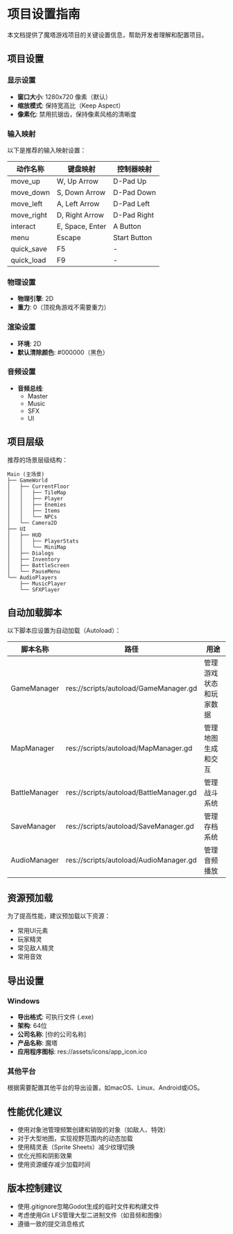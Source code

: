 # 项目设置指南

本文档提供了魔塔游戏项目的关键设置信息，帮助开发者理解和配置项目。

## 项目设置

### 显示设置

- **窗口大小**: 1280x720 像素（默认）
- **缩放模式**: 保持宽高比（Keep Aspect）
- **像素化**: 禁用抗锯齿，保持像素风格的清晰度

### 输入映射

以下是推荐的输入映射设置：

| 动作名称 | 键盘映射 | 控制器映射 |
|---------|---------|----------|
| move_up | W, Up Arrow | D-Pad Up |
| move_down | S, Down Arrow | D-Pad Down |
| move_left | A, Left Arrow | D-Pad Left |
| move_right | D, Right Arrow | D-Pad Right |
| interact | E, Space, Enter | A Button |
| menu | Escape | Start Button |
| quick_save | F5 | - |
| quick_load | F9 | - |

### 物理设置

- **物理引擎**: 2D
- **重力**: 0（顶视角游戏不需要重力）

### 渲染设置

- **环境**: 2D
- **默认清除颜色**: #000000（黑色）

### 音频设置

- **音频总线**: 
  - Master
  - Music
  - SFX
  - UI

## 项目层级

推荐的场景层级结构：

```
Main (主场景)
├── GameWorld
│   ├── CurrentFloor
│   │   ├── TileMap
│   │   ├── Player
│   │   ├── Enemies
│   │   ├── Items
│   │   └── NPCs
│   └── Camera2D
├── UI
│   ├── HUD
│   │   ├── PlayerStats
│   │   └── MiniMap
│   ├── Dialogs
│   ├── Inventory
│   ├── BattleScreen
│   └── PauseMenu
└── AudioPlayers
    ├── MusicPlayer
    └── SFXPlayer
```

## 自动加载脚本

以下脚本应设置为自动加载（Autoload）：

| 脚本名称 | 路径 | 用途 |
|---------|-----|------|
| GameManager | res://scripts/autoload/GameManager.gd | 管理游戏状态和玩家数据 |
| MapManager | res://scripts/autoload/MapManager.gd | 管理地图生成和交互 |
| BattleManager | res://scripts/autoload/BattleManager.gd | 管理战斗系统 |
| SaveManager | res://scripts/autoload/SaveManager.gd | 管理存档系统 |
| AudioManager | res://scripts/autoload/AudioManager.gd | 管理音频播放 |

## 资源预加载

为了提高性能，建议预加载以下资源：

- 常用UI元素
- 玩家精灵
- 常见敌人精灵
- 常用音效

## 导出设置

### Windows

- **导出格式**: 可执行文件 (.exe)
- **架构**: 64位
- **公司名称**: [你的公司名称]
- **产品名称**: 魔塔
- **应用程序图标**: res://assets/icons/app_icon.ico

### 其他平台

根据需要配置其他平台的导出设置，如macOS、Linux、Android或iOS。

## 性能优化建议

- 使用对象池管理频繁创建和销毁的对象（如敌人、特效）
- 对于大型地图，实现视野范围内的动态加载
- 使用精灵表（Sprite Sheets）减少纹理切换
- 优化光照和阴影效果
- 使用资源缓存减少加载时间

## 版本控制建议

- 使用.gitignore忽略Godot生成的临时文件和构建文件
- 考虑使用Git LFS管理大型二进制文件（如音频和图像）
- 遵循一致的提交消息格式